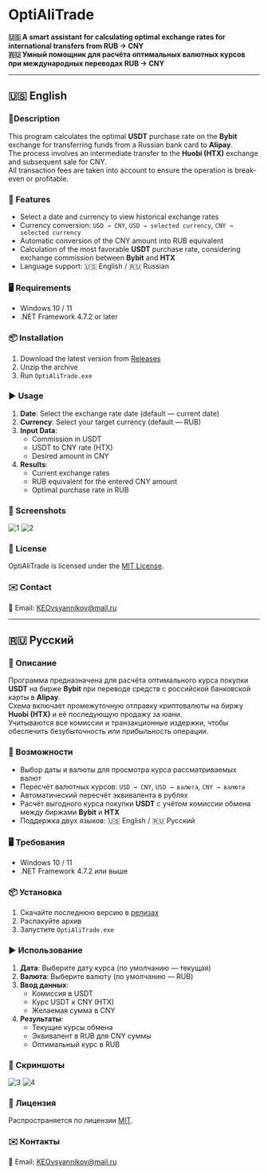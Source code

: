 # OptiAliTrade

**🇺🇸 A smart assistant for calculating optimal exchange rates for international transfers from RUB → CNY**  
**🇷🇺 Умный помощник для расчёта оптимальных валютных курсов при международных переводах RUB → CNY**

---

## 🇺🇸 English

### 📄Description

This program calculates the optimal **USDT** purchase rate on the **Bybit** exchange for transferring funds from a Russian bank card to **Alipay**.  
The process involves an intermediate transfer to the **Huobi (HTX)** exchange and subsequent sale for CNY.  
All transaction fees are taken into account to ensure the operation is break-even or profitable.

### 🚀 Features

- Select a date and currency to view historical exchange rates  
- Currency conversion: `USD → CNY`, `USD → selected currency`, `CNY → selected currency`  
- Automatic conversion of the CNY amount into RUB equivalent  
- Calculation of the most favorable **USDT** purchase rate, considering exchange commission between **Bybit** and **HTX**  
- Language support: 🇺🇸 English / 🇷🇺 Russian  

### 🖥 Requirements

- Windows 10 / 11  
- .NET Framework 4.7.2 or later  

### 📦 Installation

1. Download the latest version from [Releases](https://github.com/kirillstrelets/OptiAliTrade/releases)
2. Unzip the archive  
3. Run `OptiAliTrade.exe`  

### ▶️ Usage

1. **Date**: Select the exchange rate date (default — current date)  
2. **Currency**: Select your target currency (default — RUB)  
3. **Input Data**:  
   - Commission in USDT  
   - USDT to CNY rate (HTX)  
   - Desired amount in CNY  
4. **Results**:  
   - Current exchange rates  
   - RUB equivalent for the entered CNY amount  
   - Optimal purchase rate in RUB  

### 📸 Screenshots

![1](https://github.com/user-attachments/assets/3f31f5ae-5cf3-493e-b19b-179d0fa49ab5)
![2](https://github.com/user-attachments/assets/0dbe0ce9-663c-4008-836b-ad0ab0978332)

### 📜 License

OptiAliTrade is licensed under the [MIT License](LICENSE).

### ✉️ Contact

📧 Email: [KEOvsyannikov@mail.ru](mailto:KEOvsyannikov@mail.ru)

---

## 🇷🇺 Русский

### 📄 Описание

Программа предназначена для расчёта оптимального курса покупки **USDT** на бирже **Bybit** при переводе средств с российской банковской карты в **Alipay**.  
Схема включает промежуточную отправку криптовалюты на биржу **Huobi (HTX)** и её последующую продажу за юани.  
Учитываются все комиссии и транзакционные издержки, чтобы обеспечить безубыточность или прибыльность операции.

### 🚀 Возможности

- Выбор даты и валюты для просмотра курса рассматриваемых валют  
- Пересчёт валютных курсов: `USD → CNY`, `USD → валюта`, `CNY → валюта`  
- Автоматический пересчёт эквивалента в рублях  
- Расчёт выгодного курса покупки **USDT** с учётом комиссии обмена между биржами **Bybit** и **HTX**  
- Поддержка двух языков: 🇺🇸 English / 🇷🇺 Русский  

### 🖥 Требования

- Windows 10 / 11  
- .NET Framework 4.7.2 или выше  

### 📦 Установка

1. Скачайте последнюю версию в [релизах](https://github.com/kirillstrelets/OptiAliTrade/releases) 
2. Распакуйте архив  
3. Запустите `OptiAliTrade.exe`  

### ▶️ Использование

1. **Дата**: Выберите дату курса (по умолчанию — текущая)  
2. **Валюта**: Выберите валюту (по умолчанию — RUB)  
3. **Ввод данных**:  
   - Комиссия в USDT  
   - Курс USDT к CNY (HTX)  
   - Желаемая сумма в CNY  
4. **Результаты**:  
   - Текущие курсы обмена  
   - Эквивалент в RUB для CNY суммы  
   - Оптимальный курс в RUB  

### 📸 Скриншоты

![3](https://github.com/user-attachments/assets/8969bd58-bd7e-467e-8adb-46bb90703a74)
![4](https://github.com/user-attachments/assets/df67c54e-4a89-4398-90ae-94a5b2a788bd)

### 📝 Лицензия

Распространяется по лицензии [MIT](LICENSE).  

### ✉️ Контакты

📧 Email: [KEOvsyannikov@mail.ru](mailto:KEOvsyannikov@mail.ru)
